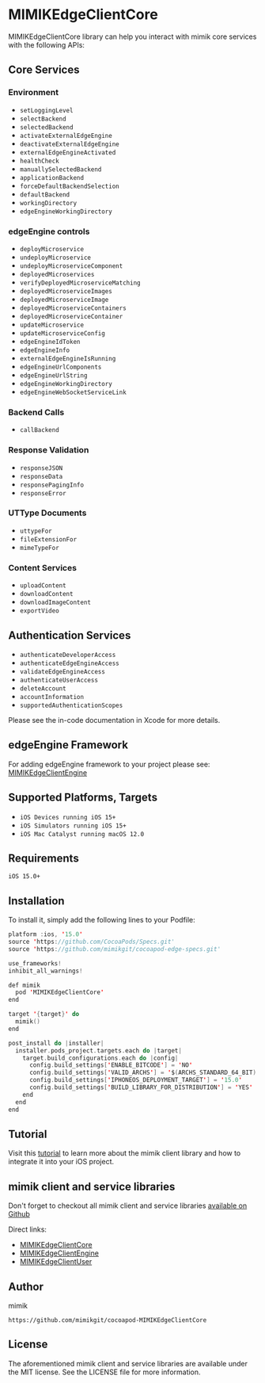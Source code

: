 # MIMIKEdgeClientCore

 MIMIKEdgeClientCore library can help you interact with mimik core services with the following APIs:
 
## Core Services

### Environment

 * `setLoggingLevel`
 * `selectBackend`
 * `selectedBackend`
 * `activateExternalEdgeEngine`
 * `deactivateExternalEdgeEngine`
 * `externalEdgeEngineActivated`
 * `healthCheck`
 * `manuallySelectedBackend`
 * `applicationBackend`
 * `forceDefaultBackendSelection`
 * `defaultBackend`
 * `workingDirectory`
 * `edgeEngineWorkingDirectory`

### edgeEngine controls
 
 * `deployMicroservice`
 * `undeployMicroservice`
 * `undeployMicroserviceComponent`
 * `deployedMicroservices`
 * `verifyDeployedMicroserviceMatching`
 * `deployedMicroserviceImages`
 * `deployedMicroserviceImage`
 * `deployedMicroserviceContainers`
 * `deployedMicroserviceContainer`
 * `updateMicroservice`
 * `updateMicroserviceConfig`
 * `edgeEngineIdToken`
 * `edgeEngineInfo`
 * `externalEdgeEngineIsRunning`
 * `edgeEngineUrlComponents`
 * `edgeEngineUrlString`
 * `edgeEngineWorkingDirectory`
 * `edgeEngineWebSocketServiceLink`

### Backend Calls
 * `callBackend`

### Response Validation
 
 * `responseJSON`
 * `responseData`
 * `responsePagingInfo`
 * `responseError`

### UTType Documents
 * `uttypeFor`
 * `fileExtensionFor`
 * `mimeTypeFor`

 
### Content Services
 * `uploadContent`
 * `downloadContent`
 * `downloadImageContent`
 * `exportVideo`

## Authentication Services
 
 * `authenticateDeveloperAccess`
 * `authenticateEdgeEngineAccess`
 * `validateEdgeEngineAccess`
 * `authenticateUserAccess`
 * `deleteAccount`
 * `accountInformation`
 * `supportedAuthenticationScopes`

 Please see the in-code documentation in Xcode for more details.

## edgeEngine Framework 
 
For adding edgeEngine framework to your project please see: [MIMIKEdgeClientEngine](https://github.com/mimikgit/cocoapod-MIMIKEdgeClientEngine)

## Supported Platforms, Targets
* `iOS Devices running iOS 15+`
* `iOS Simulators running iOS 15+`
* `iOS Mac Catalyst running macOS 12.0`

## Requirements
```
iOS 15.0+
```

## Installation

To install it, simply add the following lines to your Podfile:


```swift
platform :ios, '15.0'
source 'https://github.com/CocoaPods/Specs.git'
source 'https://github.com/mimikgit/cocoapod-edge-specs.git'

use_frameworks!
inhibit_all_warnings!

def mimik
  pod 'MIMIKEdgeClientCore'
end

target '{target}' do
  mimik()
end

post_install do |installer|
  installer.pods_project.targets.each do |target|
    target.build_configurations.each do |config|
      config.build_settings['ENABLE_BITCODE'] = 'NO'
      config.build_settings['VALID_ARCHS'] = '$(ARCHS_STANDARD_64_BIT)'
      config.build_settings['IPHONEOS_DEPLOYMENT_TARGET'] = '15.0'
      config.build_settings['BUILD_LIBRARY_FOR_DISTRIBUTION'] = 'YES'
    end
  end
end
```


## Tutorial

Visit this [tutorial](https://devdocs.mimik.com/tutorials/03-index) to learn more about the mimik client library and how to integrate it into your iOS project.

## mimik client and service libraries

Don't forget to checkout all mimik client and service libraries [available on Github](https://github.com/search?q=cocoapod-MIMIKEdgeClient)

Direct links:
 
 * [MIMIKEdgeClientCore](https://github.com/mimikgit/cocoapod-MIMIKEdgeClientCore)
 * [MIMIKEdgeClientEngine](https://github.com/mimikgit/cocoapod-MIMIKEdgeClientEngine)
 * [MIMIKEdgeClientUser](https://github.com/mimikgit/cocoapod-MIMIKEdgeClientUser)

## Author

mimik

```
https://github.com/mimikgit/cocoapod-MIMIKEdgeClientCore
```

## License

The aforementioned mimik client and service libraries are available under the MIT license. See the LICENSE file for more information.
